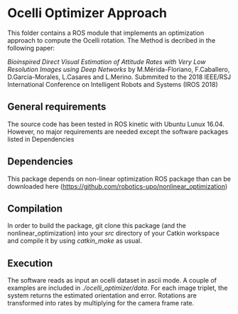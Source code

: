# Ocelli Optimizer Approach
This folder contains a ROS module that implements an optimization approach to compute the Ocelli rotation. The Method is decribed in the following paper:

*Bioinspired Direct Visual Estimation of Attitude Rates with Very Low Resolution Images using Deep Networks* by M.Mérida-Floriano, F.Caballero, D.García-Morales, L.Casares and L.Merino. Submmited to the 2018 IEEE/RSJ International Conference on Intelligent Robots and Systems (IROS 2018) 

## General requirements
The source code has been tested in ROS kinetic with Ubuntu Lunux 16.04. However, no major requirements are needed except the software packages listed in Dependencies 

## Dependencies
This package depends on non-linear optimization ROS package than can be downloaded here (https://github.com/robotics-upo/nonlinear_optimization) 

## Compilation
In order to build the package, git clone this package (and the nonlinear_optimization) into your *src* directory of your Catkin workspace and compile it by using *catkin_make* as usual.

## Execution
The software reads as input an ocelli dataset in ascii mode. A couple of examples are included in *./ocelli_optimizer/data*. For each image triplet, the system returns the estimated orientation and error. Rotations are transformed into rates by multiplying for the camera frame rate.

